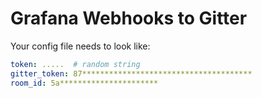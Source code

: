 # Grafana Webhooks to Gitter

Your config file needs to look like:

```yaml
token: .....  # random string
gitter_token: 87**************************************
room_id: 5a**********************
```
